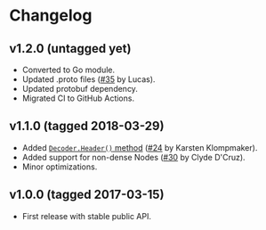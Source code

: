 # Changelog

## v1.2.0 (untagged yet)

* Converted to Go module.
* Updated .proto files ([#35](https://github.com/qedus/osmpbf/pull/35) by Lucas).
* Updated protobuf dependency.
* Migrated CI to GitHub Actions.

## v1.1.0 (tagged 2018-03-29)

* Added [`Decoder.Header()` method](https://godoc.org/github.com/qedus/osmpbf#Decoder.Header)
([#24](https://github.com/qedus/osmpbf/pull/24) by Karsten Klompmaker).
* Added support for non-dense Nodes
([#30](https://github.com/qedus/osmpbf/pull/30) by Clyde D'Cruz).
* Minor optimizations.

## v1.0.0 (tagged 2017-03-15)

* First release with stable public API.
